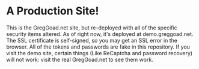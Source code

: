 <h1>A Production Site!</h1>
<p>
This is the GregGoad.net site, but re-deployed with all of the specific security items altered.
As of right now, it's deployed at demo.greggoad.net. The SSL certificate is self-signed, so you may 
get an SSL error in the browser.  All of the tokens and passwords are fake in this repository. If you visit the demo site,
certain things (Like ReCaptcha and password recovery) will not work: visit the real GregGoad.net to see them work.
</p>